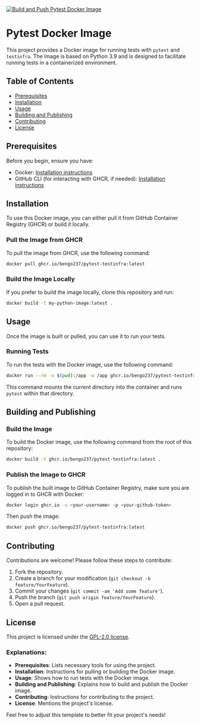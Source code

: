 [![Build and Push Pytest Docker Image](https://github.com/bengo237/Pytest-Testinfra/actions/workflows/pytest.yml/badge.svg)](https://github.com/bengo237/Pytest-Testinfra/actions/workflows/pytest.yml)


# Pytest Docker Image

This project provides a Docker image for running tests with `pytest` and `testinfra`. The image is based on Python 3.9 and is designed to facilitate running tests in a containerized environment.

## Table of Contents

- [Prerequisites](#prerequisites)
- [Installation](#installation)
- [Usage](#usage)
- [Building and Publishing](#building-and-publishing)
- [Contributing](#contributing)
- [License](#license)

## Prerequisites

Before you begin, ensure you have:

- Docker: [Installation instructions](https://docs.docker.com/get-docker/)
- GitHub CLI (for interacting with GHCR, if needed): [Installation instructions](https://cli.github.com/)

## Installation

To use this Docker image, you can either pull it from GitHub Container Registry (GHCR) or build it locally.

### Pull the Image from GHCR

To pull the image from GHCR, use the following command:

```bash
docker pull ghcr.io/bengo237/pytest-testinfra:latest
```

### Build the Image Locally

If you prefer to build the image locally, clone this repository and run:

```bash
docker build -t my-python-image:latest .
```

## Usage

Once the image is built or pulled, you can use it to run your tests.

### Running Tests

To run the tests with the Docker image, use the following command:

```bash
docker run --rm -v $(pwd):/app -w /app ghcr.io/bengo237/pytest-testinfra:latest
```

This command mounts the current directory into the container and runs `pytest` within that directory.

## Building and Publishing

### Build the Image

To build the Docker image, use the following command from the root of this repository:

```bash
docker build -t ghcr.io/bengo237/pytest-testinfra:latest .
```

### Publish the Image to GHCR

To publish the built image to GitHub Container Registry, make sure you are logged in to GHCR with Docker:

```bash
docker login ghcr.io -u <your-username> -p <your-github-token>
```

Then push the image:

```bash
docker push ghcr.io/bengo237/pytest-testinfra:latest
```

## Contributing

Contributions are welcome! Please follow these steps to contribute:

1. Fork the repository.
2. Create a branch for your modification (`git checkout -b feature/YourFeature`).
3. Commit your changes (`git commit -am 'Add some feature'`).
4. Push the branch (`git push origin feature/YourFeature`).
5. Open a pull request.

## License

This project is licensed under the [GPL-2.0 license](LICENSE).

### Explanations:
- **Prerequisites**: Lists necessary tools for using the project.
- **Installation**: Instructions for pulling or building the Docker image.
- **Usage**: Shows how to run tests with the Docker image.
- **Building and Publishing**: Explains how to build and publish the Docker image.
- **Contributing**: Instructions for contributing to the project.
- **License**: Mentions the project's license.

Feel free to adjust this template to better fit your project's needs!